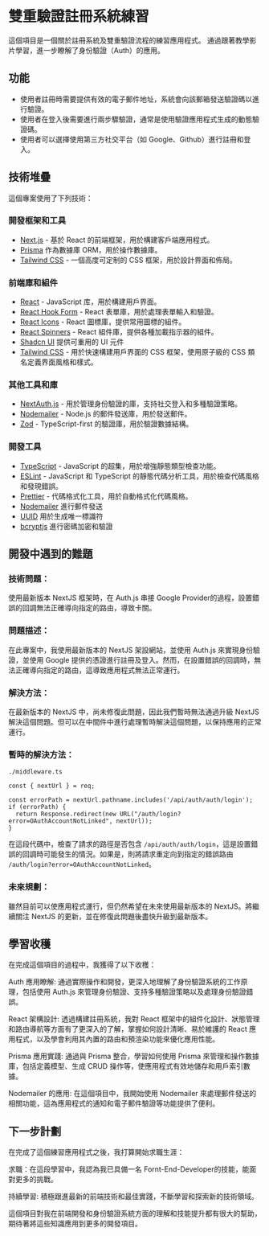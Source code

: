 # 雙重驗證註冊系統練習
這個項目是一個關於註冊系統及雙重驗證流程的練習應用程式。
通過跟著教學影片學習，進一步瞭解了身份驗證（Auth）的應用。


## 功能

- 使用者註冊時需要提供有效的電子郵件地址，系統會向該郵箱發送驗證碼以進行驗證。
- 使用者在登入後需要進行兩步驟驗證，通常是使用驗證應用程式生成的動態驗證碼。
- 使用者可以選擇使用第三方社交平台（如 Google、Github）進行註冊和登入。

## 技術堆疊

這個專案使用了下列技術：

### 開發框架和工具

- [Next.js](https://nextjs.org/) - 基於 React 的前端框架，用於構建客戶端應用程式。
- [Prisma](https://www.prisma.io/) 作為數據庫 ORM，用於操作數據庫。
- [Tailwind CSS](https://tailwindcss.com/) - 一個高度可定制的 CSS 框架，用於設計界面和佈局。

### 前端庫和組件

- [React](https://reactjs.org/) - JavaScript 库，用於構建用戶界面。
- [React Hook Form](https://react-hook-form.com/) - React 表單庫，用於處理表單輸入和驗證。
- [React Icons](https://react-icons.github.io/react-icons/) - React 圖標庫，提供常用圖標的組件。
- [React Spinners](https://www.npmjs.com/package/react-spinners) - React 組件庫，提供各種加載指示器的組件。
- [Shadcn UI](https://ui.shadcn.com/) 提供可重用的 UI 元件
- [Tailwind CSS](https://tailwindcss.com/) - 用於快速構建用戶界面的 CSS 框架，使用原子級的 CSS 類名定義界面風格和樣式。

### 其他工具和庫

- [NextAuth.js](https://next-auth.js.org/) - 用於管理身份驗證的庫，支持社交登入和多種驗證策略。
- [Nodemailer](https://nodemailer.com/about/) - Node.js 的郵件發送庫，用於發送郵件。
- [Zod](https://github.com/colinhacks/zod) - TypeScript-first 的驗證庫，用於驗證數據結構。

### 開發工具

- [TypeScript](https://www.typescriptlang.org/) - JavaScript 的超集，用於增強靜態類型檢查功能。
- [ESLint](https://eslint.org/) - JavaScript 和 TypeScript 的靜態代碼分析工具，用於檢查代碼風格和發現錯誤。
- [Prettier](https://prettier.io/) - 代碼格式化工具，用於自動格式化代碼風格。
- [Nodemailer](https://nodemailer.com/) 進行郵件發送
- [UUID](https://www.npmjs.com/package/uuid) 用於生成唯一標識符
- [bcryptjs](https://www.npmjs.com/package/bcryptjs) 進行密碼加密和驗證


## 開發中遇到的難題

### 技術問題：
使用最新版本 NextJS 框架時，在 Auth.js 串接 Google Provider的過程，設置錯誤的回調無法正確導向指定的路由，導致卡關。

### 問題描述： 
在此專案中，我使用最新版本的 NextJS 架設網站，並使用 Auth.js 來實現身份驗證，並使用 Google 提供的憑證進行註冊及登入。然而，在設置錯誤的回調時，無法正確導向指定的路由，這導致應用程式無法正常運行。

### 解決方法： 
在最新版本的 NextJS 中，尚未修復此問題，因此我們暫時無法通過升級 NextJS 解決這個問題。但可以在中間件中進行處理暫時解決這個問題，以保持應用的正常運行。

### 暫時的解決方法：
`./middleware.ts`
```javascript=
const { nextUrl } = req;

const errorPath = nextUrl.pathname.includes('/api/auth/auth/login');
if (errorPath) {
  return Response.redirect(new URL("/auth/login?error=OAuthAccountNotLinked", nextUrl));
}
```
在這段代碼中，檢查了請求的路徑是否包含 `/api/auth/auth/login`，這是設置錯誤的回調時可能發生的情況。如果是，則將請求重定向到指定的錯誤路由 `/auth/login?error=OAuthAccountNotLinked`。

### 未來規劃： 
雖然目前可以使應用程式運行，但仍然希望在未來使用最新版本的 NextJS。將繼續關注 NextJS 的更新，並在修復此問題後盡快升級到最新版本。


## 學習收穫
在完成這個項目的過程中，我獲得了以下收穫：

Auth 應用瞭解: 通過實際操作和開發，更深入地理解了身份驗證系統的工作原理，包括使用 Auth.js 來管理身份驗證、支持多種驗證策略以及處理身份驗證錯誤。

React 架構設計: 透過構建註冊系統，我對 React 框架中的組件化設計、狀態管理和路由導航等方面有了更深入的了解，掌握如何設計清晰、易於維護的 React 應用程式，以及學會利用其內置的路由和預渲染功能來優化應用性能。

Prisma 應用實踐: 通過與 Prisma 整合，學習如何使用 Prisma 來管理和操作數據庫，包括定義模型、生成 CRUD 操作等，使應用程式有效地儲存和用戶索引數據。

Nodemailer 的應用: 在這個項目中，我開始使用 Nodemailer 來處理郵件發送的相關功能，這為應用程式的通知和電子郵件驗證等功能提供了便利。


## 下一步計劃
在完成了這個練習應用程式之後，我打算開始求職生涯：

求職：在這段學習中，我認為我已具備一名 Fornt-End-Developer的技能，能面對更多的挑戰。

持續學習: 積極跟進最新的前端技術和最佳實踐，不斷學習和探索新的技術領域。

這個項目對我在前端開發和身份驗證系統方面的理解和技能提升都有很大的幫助，期待著將這些知識應用到更多的開發項目。